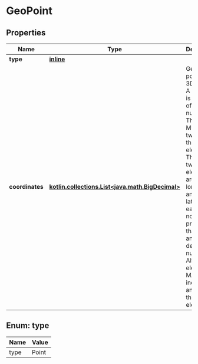 
# GeoPoint

## Properties
Name | Type | Description | Notes
------------ | ------------- | ------------- | -------------
**type** | [**inline**](#TypeEnum) |  | 
**coordinates** | [**kotlin.collections.List&lt;java.math.BigDecimal&gt;**](java.math.BigDecimal.md) | Geo position in 3D space. A position is an array of numbers. There MUST be two or three elements. The first two elements are longitude and latitude, or easting and northing, precisely in that order and using decimal numbers. Altitude or elevation MAY be included as an optional third element. | 


<a name="TypeEnum"></a>
## Enum: type
Name | Value
---- | -----
type | Point



